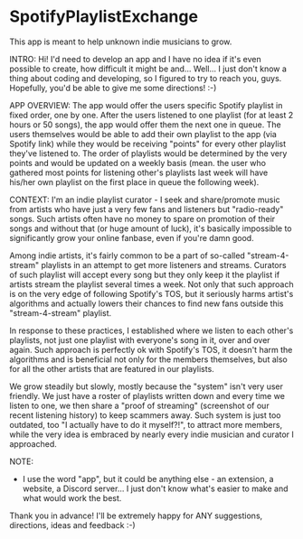 # SpotifyPlaylistExchange
This app is meant to help unknown indie musicians to grow.

INTRO:
Hi! I'd need to develop an app and I have no idea if it's even possible to create, how difficult it might be and... Well... I just don't know a thing about coding and developing, so I figured to try to reach you, guys. Hopefully, you'd be able to give me some directions! :-)

APP OVERVIEW:
The app would offer the users specific Spotify playlist in fixed order, one by one. After the users listened to one playlist (for at least 2 hours or 50 songs), the app would offer them the next one in queue. The users themselves would be able to add their own playlist to the app (via Spotify link) while they would be receiving "points" for every other playlist they've listened to. The order of playlists would be determined by the very points and would be updated on a weekly basis (mean. the user who gathered most points for listening other's playlists last week will have his/her own playlist on the first place in queue the following week).

CONTEXT:
I'm an indie playlist curator - I seek and share/promote music from artists who have just a very few fans and listeners but "radio-ready" songs. Such artists often have no money to spare on promotion of their songs and without that (or huge amount of luck), it's basically impossible to significantly grow your online fanbase, even if you're damn good.

Among indie artists, it's fairly common to be a part of so-called "stream-4-stream" playlists in an attempt to get more listeners and streams. Curators of such playlist will accept every song but they only keep it the playlist if artists stream the playlist several times a week. Not only that such approach is on the very edge of following Spotify's TOS, but it seriously harms artist's algorithms and actually lowers their chances to find new fans outside this "stream-4-stream" playlist.

In response to these practices, I established where we listen to each other's playlists, not just one playlist with everyone's song in it, over and over again. Such approach is perfectly ok with Spotify's TOS, it doesn't harm the algorithms and is beneficial not only for the members themselves, but also for all the other artists that are featured in our playlists.

We grow steadily but slowly, mostly because the "system" isn't very user friendly. We just have a roster of playlists written down and every time we listen to one, we then share a "proof of streaming" (screenshot of our recent listening history) to keep scammers away. Such system is just too outdated, too "I actually have to do it myself?!", to attract more members, while the very idea is embraced by nearly every indie musician and curator I approached.

NOTE:
- I use the word "app", but it could be anything else - an extension, a website, a Discord server... I just don't know what's easier to make and what would work the best.

Thank you in advance! I'll be extremely happy for ANY suggestions, directions, ideas and feedback :-)
